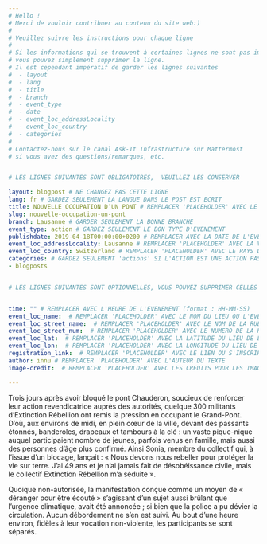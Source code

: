 ```yaml
---
# Hello !
# Merci de vouloir contribuer au contenu du site web:)
#
# Veuillez suivre les instructions pour chaque ligne
#
# Si les informations qui se trouvent à certaines lignes ne sont pas importantes
# vous pouvez simplement supprimer la ligne.
# Il est cependant impératif de garder les lignes suivantes
#  - layout
#  - lang
#  - title
#  - branch
#  - event_type
#  - date
#  - event_loc_addressLocality
#  - event_loc_country
#  - categories
#
# Contactez-nous sur le canal Ask-It Infrastructure sur Mattermost
# si vous avez des questions/remarques, etc.


# LES LIGNES SUIVANTES SONT OBLIGATOIRES,  VEUILLEZ LES CONSERVER

layout: blogpost # NE CHANGEZ PAS CETTE LIGNE
lang: fr # GARDEZ SEULEMENT LA LANGUE DANS LE POST EST ECRIT
title: NOUVELLE OCCUPATION D’UN PONT # REMPLACER 'PLACEHOLDER' AVEC LE TITRE DE VOTRE POST
slug: nouvelle-occupation-un-pont
branch: Lausanne # GARDER SEULEMENT LA BONNE BRANCHE
event_type: action # GARDEZ SEULEMENT LE BON TYPE D'EVENEMENT
publishdate: 2019-04-18T00:00:00+0200 # REMPLACER AVEC LA DATE DE L'EVENEMENT (format : AAAA-MM-JJ)
event_loc_addressLocality: Lausanne # REMPLACER 'PLACEHOLDER' AVEC LA VILLE DANS LAQUELLE L'EVENEMENT A LIEU
event_loc_country: Switzerland # REMPLACER 'PLACEHOLDER' AVEC LE PAYS DANS LAQUELLE L'EVENEMENT A LIEU
categories: # GARDEZ SEULEMENT 'actions' SI L'ACTION EST UNE ACTION PASSEE, 'events' SI C'EST UN EVENEMENT FUTUR
- blogposts


# LES LIGNES SUIVANTES SONT OPTIONNELLES, VOUS POUVEZ SUPPRIMER CELLES QUI NE VOUS INTERESSE PAS


time: "" # REMPLACER AVEC L'HEURE DE L'EVENEMENT (format : HH-MM-SS)
event_loc_name:  # REMPLACER 'PLACEHOLDER' AVEC LE NOM DU LIEU OU L'EVENEMENT A LIEU
event_loc_street_name:  # REMPLACER 'PLACEHOLDER' AVEC LE NOM DE LA RUE OU L'EVENEMENT A LIEU
event_loc_street_num:  # REMPLACER 'PLACEHOLDER' AVEC LE NUMERO DE LA RUE OU L'EVENEMENT A LIEU
event_loc_lat:  # REMPLACER 'PLACEHOLDER' AVEC LA LATITUDE DU LIEU DE L'EVENEMENT
event_loc_lon:  # REMPLACER 'PLACEHOLDER' AVEC LA LONGITUDE DU LIEU DE L'EVENEMENT
registration_link:  # REMPLACER 'PLACEHOLDER' AVEC LE LIEN OU S'INSCRIRE POUR L'EVENEMENT
author: innu # REMPLACER 'PLACEHOLDER' AVEC L'AUTEUR DU TEXTE
image-credit:  # REMPLACER 'PLACEHOLDER' AVEC LES CREDITS POUR LES IMAGES

---
```


Trois jours après avoir bloqué le pont Chauderon, soucieux de renforcer leur action revendicatrice auprès des autorités, quelque 300 militants d’Extinction Rébellion ont remis la pression en occupant le Grand-Pont. D’où, aux environs de midi, en plein cœur de la ville, devant des passants étonnés, banderoles, drapeaux et tambours à la clé : un vaste pique-nique auquel participaient nombre de jeunes, parfois venus en famille, mais aussi des personnes d’âge plus confirmé. Ainsi Sonia, membre du collectif qui, à l’issue d’un blocage, lançait : « Nous devons nous rebeller pour protéger la vie sur terre. J’ai 49 ans et je n’ai jamais fait de désobéissance civile, mais le collectif Extinction Rébellion m’a séduite ».

Quoique non-autorisée, la manifestation conçue comme un moyen de « déranger pour être écouté » s’agissant d’un sujet aussi brûlant que l’urgence climatique, avait été annoncée ; si bien que la police a pu dévier la circulation. Aucun débordement ne s’en est suivi. Au bout d’une heure environ, fidèles à leur vocation non-violente, les participants se sont séparés.
